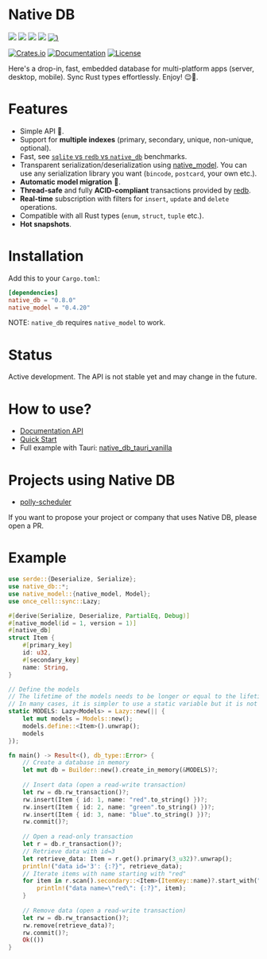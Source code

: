 # Native DB

[![](https://github.com/vincent-herlemont/native_db/actions/workflows/build_test_linux.yml/badge.svg)](https://github.com/vincent-herlemont/native_db/actions/workflows/build_test_linux.yml)
[![](https://github.com/vincent-herlemont/native_db/actions/workflows/build_test_macos.yml/badge.svg)](https://github.com/vincent-herlemont/native_db/actions/workflows/build_test_macos.yml)
[![](https://github.com/vincent-herlemont/native_db/actions/workflows/build_test_windows.yml/badge.svg)](https://github.com/vincent-herlemont/native_db/actions/workflows/build_test_windows.yml)
[![](https://github.com/vincent-herlemont/native_db/actions/workflows/build_test_ios.yml/badge.svg)](https://github.com/vincent-herlemont/native_db/actions/workflows/build_test_ios.yml)
[![)](https://github.com/vincent-herlemont/native_db/actions/workflows/build_test_android.yml/badge.svg)](https://github.com/vincent-herlemont/native_db/actions/workflows/build_test_android.yml)


[![Crates.io](https://img.shields.io/crates/v/native_db)](https://crates.io/crates/native_db)
[![Documentation](https://docs.rs/native_db/badge.svg)](https://docs.rs/native_db)
[![License](https://img.shields.io/crates/l/native_db)](LICENSE)

Here's a drop-in, fast, embedded database for multi-platform apps (server, desktop, mobile). Sync Rust types effortlessly. Enjoy! 😌🍃.

# Features

- Simple API 🦀.
- Support for **multiple indexes** (primary, secondary, unique, non-unique, optional).
- Fast, see [`sqlite` vs `redb` vs `native_db`](./benches/README.md) benchmarks.
- Transparent serialization/deserialization using [native_model](https://github.com/vincent-herlemont/native_model). You can use any serialization library you want (`bincode`, `postcard`, your own etc.).
- **Automatic model migration** 🌟.
- **Thread-safe** and fully **ACID-compliant** transactions provided by [redb](https://github.com/cberner/redb).
- **Real-time** subscription with filters for `insert`, `update` and `delete` operations.
- Compatible with all Rust types (`enum`, `struct`, `tuple` etc.).
- **Hot snapshots**.

# Installation

Add this to your `Cargo.toml`:
```toml
[dependencies]
native_db = "0.8.0"
native_model = "0.4.20"
```

NOTE: `native_db` requires `native_model` to work.

# Status

Active development. The API is not stable yet and may change in the future.

# How to use?

- [Documentation API](https://docs.rs/native_db/latest/native_db/#api)
- [Quick Start](https://docs.rs/native_db/latest/native_db/#quick_start)
- Full example with Tauri: [native_db_tauri_vanilla](https://github.com/vincent-herlemont/native_db_tauri_vanilla)

# Projects using Native DB

- [polly-scheduler](https://github.com/dongbin86/polly-scheduler)

If you want to propose your project or company that uses Native DB, please open a PR.

# Example

```rust
use serde::{Deserialize, Serialize};
use native_db::*;
use native_model::{native_model, Model};
use once_cell::sync::Lazy;

#[derive(Serialize, Deserialize, PartialEq, Debug)]
#[native_model(id = 1, version = 1)]
#[native_db]
struct Item {
    #[primary_key]
    id: u32,
    #[secondary_key]
    name: String,
}

// Define the models
// The lifetime of the models needs to be longer or equal to the lifetime of the database.
// In many cases, it is simpler to use a static variable but it is not mandatory.
static MODELS: Lazy<Models> = Lazy::new(|| {
    let mut models = Models::new();
    models.define::<Item>().unwrap();
    models
});

fn main() -> Result<(), db_type::Error> {
    // Create a database in memory
    let mut db = Builder::new().create_in_memory(&MODELS)?;
    
    // Insert data (open a read-write transaction)
    let rw = db.rw_transaction()?;
    rw.insert(Item { id: 1, name: "red".to_string() })?;
    rw.insert(Item { id: 2, name: "green".to_string() })?;
    rw.insert(Item { id: 3, name: "blue".to_string() })?;
    rw.commit()?;
    
    // Open a read-only transaction
    let r = db.r_transaction()?;
    // Retrieve data with id=3 
    let retrieve_data: Item = r.get().primary(3_u32)?.unwrap();
    println!("data id='3': {:?}", retrieve_data);
    // Iterate items with name starting with "red"
    for item in r.scan().secondary::<Item>(ItemKey::name)?.start_with("red")? {
        println!("data name=\"red\": {:?}", item);
    }
    
    // Remove data (open a read-write transaction)
    let rw = db.rw_transaction()?;
    rw.remove(retrieve_data)?;
    rw.commit()?;
    Ok(())
}
```
